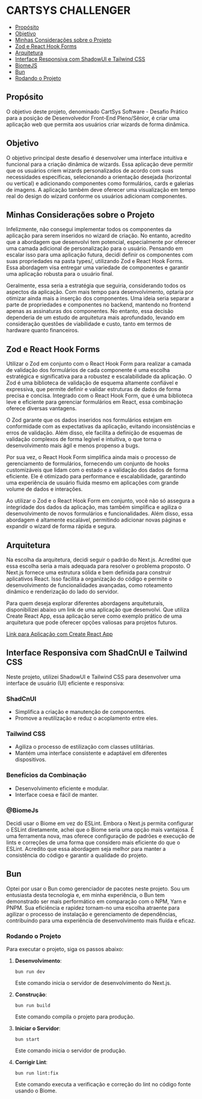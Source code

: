 # CARTSYS CHALLENGER

- [Propósito](#propósito)
- [Objetivo](#objetivo)
- [Minhas Considerações sobre o Projeto](#minhas-considerações-sobre-o-projeto)
- [Zod e React Hook Forms](#zod-e-react-hook-forms)
- [Arquitetura](#arquitetura)
- [Interface Responsiva com ShadowUI e Tailwind CSS](#interface-responsiva-com-shadowui-e-tailwind-css)
- [BiomeJS](#biomejs)
- [Bun](#bun)
- [Rodando o Projeto](#rodando-o-projeto)

## Propósito

O objetivo deste projeto, denominado CartSys Software - Desafio Prático para a posição de Desenvolvedor Front-End Pleno/Sênior, é criar uma aplicação web que permita aos usuários criar wizards de forma dinâmica.

## Objetivo

O objetivo principal deste desafio é desenvolver uma interface intuitiva e funcional para a criação dinâmica de wizards. Essa aplicação deve permitir que os usuários criem wizards personalizados de acordo com suas necessidades específicas, selecionando a orientação desejada (horizontal ou vertical) e adicionando componentes como formulários, cards e galerias de imagens. A aplicação também deve oferecer uma visualização em tempo real do design do wizard conforme os usuários adicionam componentes.

## Minhas Considerações sobre o Projeto

Infelizmente, não consegui implementar todos os componentes da aplicação para serem inseridos no wizard de criação. No entanto, acredito que a abordagem que desenvolvi tem potencial, especialmente por oferecer uma camada adicional de personalização para o usuário. Pensando em escalar isso para uma aplicação futura, decidi definir os componentes com suas propriedades na pasta types/, utilizando Zod e React Hook Forms. Essa abordagem visa entregar uma variedade de componentes e garantir uma aplicação robusta para o usuário final.

Geralmente, essa seria a estratégia que seguiria, considerando todos os aspectos da aplicação. Com mais tempo para desenvolvimento, optaria por otimizar ainda mais a inserção dos componentes. Uma ideia seria separar a parte de propriedades e componentes no backend, mantendo no frontend apenas as assinaturas dos componentes. No entanto, essa decisão dependeria de um estudo de arquitetura mais aprofundado, levando em consideração questões de viabilidade e custo, tanto em termos de hardware quanto financeiros.

## Zod e React Hook Forms

Utilizar o Zod em conjunto com o React Hook Form para realizar a camada de validação dos formulários de cada componente é uma escolha estratégica e significativa para a robustez e escalabilidade da aplicação. O Zod é uma biblioteca de validação de esquema altamente confiável e expressiva, que permite definir e validar estruturas de dados de forma precisa e concisa. Integrado com o React Hook Form, que é uma biblioteca leve e eficiente para gerenciar formulários em React, essa combinação oferece diversas vantagens.

O Zod garante que os dados inseridos nos formulários estejam em conformidade com as expectativas da aplicação, evitando inconsistências e erros de validação. Além disso, ele facilita a definição de esquemas de validação complexos de forma legível e intuitiva, o que torna o desenvolvimento mais ágil e menos propenso a bugs.

Por sua vez, o React Hook Form simplifica ainda mais o processo de gerenciamento de formulários, fornecendo um conjunto de hooks customizáveis que lidam com o estado e a validação dos dados de forma eficiente. Ele é otimizado para performance e escalabilidade, garantindo uma experiência de usuário fluida mesmo em aplicações com grande volume de dados e interações.

Ao utilizar o Zod e o React Hook Form em conjunto, você não só assegura a integridade dos dados da aplicação, mas também simplifica e agiliza o desenvolvimento de novos formulários e funcionalidades. Além disso, essa abordagem é altamente escalável, permitindo adicionar novas páginas e expandir o wizard de forma rápida e segura.

## Arquitetura

Na escolha da arquitetura, decidi seguir o padrão do Next.js. Acreditei que essa escolha seria a mais adequada para resolver o problema proposto. O Next.js fornece uma estrutura sólida e bem definida para construir aplicativos React. Isso facilita a organização do código e permite o desenvolvimento de funcionalidades avançadas, como roteamento dinâmico e renderização do lado do servidor.

Para quem deseja explorar diferentes abordagens arquiteturais, disponibilizei abaixo um link de uma aplicação que desenvolvi. Que utiliza Create React App, essa aplicação serve como exemplo prático de uma arquitetura que pode oferecer opções valiosas para projetos futuros.


[Link para Aplicação com Create React App](https://github.com/tassiomr/search-animals)

## Interface Responsiva com ShadCnUI e Tailwind CSS

Neste projeto, utilizei ShadowUI e Tailwind CSS para desenvolver uma interface de usuário (UI) eficiente e responsiva:

### ShadCnUI

- Simplifica a criação e manutenção de componentes.
- Promove a reutilização e reduz o acoplamento entre eles.

### Tailwind CSS

- Agiliza o processo de estilização com classes utilitárias.
- Mantém uma interface consistente e adaptável em diferentes dispositivos.

### Benefícios da Combinação

- Desenvolvimento eficiente e modular.
- Interface coesa e fácil de manter.

### @BiomeJs

Decidi usar o Biome em vez do ESLint. Embora o Next.js permita configurar o ESLint diretamente, achei que o Biome seria uma opção mais vantajosa. É uma ferramenta nova, mas oferece configuração de padrões e execução de lints e correções de uma forma que considero mais eficiente do que o ESLint. Acredito que essa abordagem seja melhor para manter a consistência do código e garantir a qualidade do projeto.

## Bun

Optei por usar o Bun como gerenciador de pacotes neste projeto. Sou um entusiasta desta tecnologia e, em minha experiência, o Bun tem demonstrado ser mais performático em comparação com o NPM, Yarn e PNPM. Sua eficiência e rapidez tornam-no uma escolha atraente para agilizar o processo de instalação e gerenciamento de dependências, contribuindo para uma experiência de desenvolvimento mais fluída e eficaz.

### Rodando o Projeto

Para executar o projeto, siga os passos abaixo:

1. **Desenvolvimento**:

   ```
   bun run dev
   ```

   Este comando inicia o servidor de desenvolvimento do Next.js.

2. **Construção**:

   ```
   bun run build
   ```

   Este comando compila o projeto para produção.

3. **Iniciar o Servidor**:

   ```
   bun start
   ```

   Este comando inicia o servidor de produção.

4. **Corrigir Lint**:
   ```
   bun run lint:fix
   ```
   Este comando executa a verificação e correção do lint no código fonte usando o Biome.
